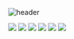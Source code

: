 <img src="https://camo.githubusercontent.com/3db54745d9cbb03b35f5cbab8dc7dd38dc438f0f79a5229a9e4bb0ab02acbf2b/68747470733a2f2f63617073756c652d72656e6465722e76657263656c2e6170702f6170693f747970653d736f667426636f6c6f723d6175746f266865696768743d3135302673656374696f6e3d68656164657226746578743d576f6f6b796f756e674b696d26666f6e7453697a653d373026616e696d6174696f6e3d7477696e6b6c696e67" alt="header" data-canonical-src="https://capsule-render.vercel.app/api?type=soft&amp;color=auto&amp;height=150&amp;section=header&amp;text=Beiggner&amp;fontSize=70&amp;animation=twinkling" style="max-width: 100%;">


<img src="https://img.shields.io/badge/Python-3766AB?style=flat-square&logo=Python&logoColor=white"/></a>
<img src="https://img.shields.io/badge/pandas-EAC751?style=flat-square&logo=pandas&logoColor=black"/></a>
<img src="https://img.shields.io/badge/Html-E40AD8?style=flat-square&logo=Html&logoColor=pink"/></a> 
<img src="https://img.shields.io/badge/Css-0238A4?style=flat-square&logo=#1572B6&logoColor=deepblue"/></a>
<img src="https://img.shields.io/badge/React-EC3801?style=flat-square&logo=React&logoColor=white"/></a>
<img src="https://img.shields.io/badge/JavaScript-029E15?style=flat-square&logo=JavaScript&logoColor=white"/></a>




